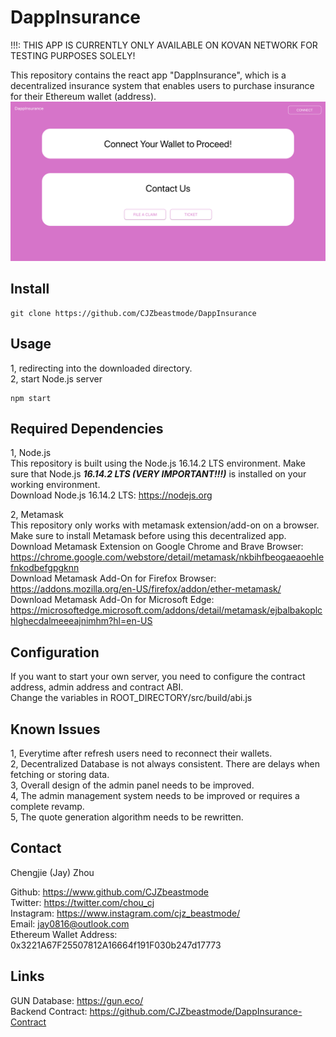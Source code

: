 # DappInsurance
!!!: THIS APP IS CURRENTLY ONLY AVAILABLE ON KOVAN NETWORK FOR TESTING PURPOSES SOLELY!

This repository contains the react app "DappInsurance", which is a decentralized insurance system that enables
users to purchase insurance for their Ethereum wallet (address).<br />
![alt text](/README_img/homepage.png)



## Install
```
git clone https://github.com/CJZbeastmode/DappInsurance
```



## Usage
1, redirecting into the downloaded directory.<br />
2, start Node.js server
```
npm start
```



## Required Dependencies
1, Node.js<br />
This repository is built using the Node.js 16.14.2 LTS environment. Make sure that Node.js ***16.14.2 LTS (VERY IMPORTANT!!!)*** is installed on your working environment.<br />
Download Node.js 16.14.2 LTS: https://nodejs.org<br />

2, Metamask<br />
This repository only works with metamask extension/add-on on a browser. Make sure to install Metamask before using this decentralized app.<br />
Download Metamask Extension on Google Chrome and Brave Browser: https://chrome.google.com/webstore/detail/metamask/nkbihfbeogaeaoehlefnkodbefgpgknn<br />
Download Metamask Add-On for Firefox Browser: https://addons.mozilla.org/en-US/firefox/addon/ether-metamask/ <br />
Download Metamask Add-On for Microsoft Edge: https://microsoftedge.microsoft.com/addons/detail/metamask/ejbalbakoplchlghecdalmeeeajnimhm?hl=en-US <br />



## Configuration
If you want to start your own server, you need to configure the contract address, admin address and contract ABI.<br />
Change the variables in ROOT_DIRECTORY/src/build/abi.js



## Known Issues
1, Everytime after refresh users need to reconnect their wallets.<br />
2, Decentralized Database is not always consistent. There are delays when fetching or storing data.<br />
3, Overall design of the admin panel needs to be improved.<br />
4, The admin management system needs to be improved or requires a complete revamp.<br />
5, The quote generation algorithm needs to be rewritten.<br />



## Contact
Chengjie (Jay) Zhou<br />

Github: https://www.github.com/CJZbeastmode<br />
Twitter: https://twitter.com/chou_cj<br />
Instagram: https://www.instagram.com/cjz_beastmode/<br />
Email: jay0816@outlook.com<br />
Ethereum Wallet Address: 0x3221A67F25507812A16664f191F030b247d17773



## Links
GUN Database: https://gun.eco/ <br />
Backend Contract: https://github.com/CJZbeastmode/DappInsurance-Contract
